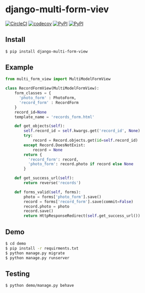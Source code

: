 # django-multi-form-viev
[![CircleCI](https://circleci.com/gh/TimBest/django-multi-form-view.svg?style=shield)](https://circleci.com/gh/TimBest/django-multi-form-view)
[![codecov](https://codecov.io/gh/timbest/django-multi-form-view/branch/master/graph/badge.svg)](https://codecov.io/gh/timbest/django-multi-form-view)
[![PyPI](https://img.shields.io/pypi/v/django-multi-form-view.svg?maxAge=2592000)](https://pypi.python.org/pypi/django-multi-form-view)
[![PyPI](https://img.shields.io/pypi/dm/django-multi-form-view.svg?maxAge=2592000)](https://pypi.python.org/pypi/django-multi-form-view)

## Install
```bash
$ pip install django-multi-form-view
```

## Example
```python
from multi_form_view import MultiModelFormView

class RecordFormView(MultiModelFormView):
    form_classes = {
      'photo_form' : PhotoForm,
      'record_form' : RecordForm
    }
    record_id=None
    template_name = 'records_form.html'

    def get_objects(self):
        self.record_id = self.kwargs.get('record_id', None)
        try:
            record = Record.objects.get(id=self.record_id)
        except Record.DoesNotExist:
            record = None
        return {
          'record_form': record,
          'photo_form': record.photo if record else None
        }

    def get_success_url(self):
        return reverse('records')

    def forms_valid(self, forms):
        photo = forms['photo_form'].save()
        record = forms['record_form'].save(commit=False)
        record.photo = photo
        record.save()
        return HttpResponseRedirect(self.get_success_url())
```

## Demo
```bash
$ cd demo
$ pip install -r requirments.txt
$ python manage.py migrate
$ python manage.py runserver
```

## Testing
```bash
$ python demo/manage.py behave
```
